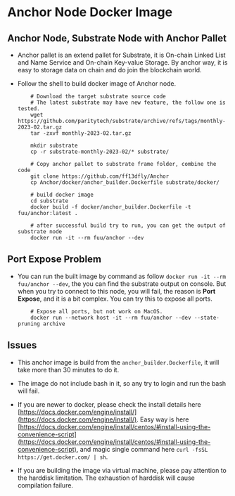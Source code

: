 # Anchor Node Docker Image

## Anchor Node, Substrate Node with Anchor Pallet

* Anchor pallet is an extend pallet for Substrate, it is On-chain Linked List and Name Service and On-chain Key-value Storage. By anchor way, it is easy to storage data on chain and do join the blockchain world.

* Follow the shell to build docker image of Anchor node.

    ```SHELL
        # Download the target substrate source code
        # The latest substrate may have new feature, the follow one is tested.
        wget https://github.com/paritytech/substrate/archive/refs/tags/monthly-2023-02.tar.gz
        tar -zxvf monthly-2023-02.tar.gz

        mkdir substrate
        cp -r substrate-monthly-2023-02/* substrate/
        
        # Copy anchor pallet to substrate frame folder, combine the code
        git clone https://github.com/ff13dfly/Anchor
        cp Anchor/docker/anchor_builder.Dockerfile substrate/docker/

        # build docker image
        cd substrate
        docker build -f docker/anchor_builder.Dockerfile -t fuu/anchor:latest .

        # after successful build try to run, you can get the output of substrate node
        docker run -it --rm fuu/anchor --dev
    ```

## Port Expose Problem

* You can run the built image by command as follow `docker run -it --rm fuu/anchor --dev`, the you can find the substrate output on console. But when you try to connect to this node, you will fail, the reason is **Port Expose**, and it is a bit complex. You can try this to expose all ports.

    ```SHELL
        # Expose all ports, but not work on MacOS.
        docker run --network host -it --rm fuu/anchor --dev --state-pruning archive
    ```

## Issues

* This anchor image is build from the `anchor_builder.Dockerfile`, it will take more than 30 minutes to do it.

* The image do not include bash in it, so any try to login and run the bash will fail.

* If you are newer to docker, please check the install details here [https://docs.docker.com/engine/install/](https://docs.docker.com/engine/install/). Easy way is here [https://docs.docker.com/engine/install/centos/#install-using-the-convenience-script](https://docs.docker.com/engine/install/centos/#install-using-the-convenience-script), and magic single command here `curl -fsSL https://get.docker.com/ | sh`.

* If you are building the image via virtual machine, please pay attention to the harddisk limitation. The exhaustion of harddisk will cause compilation failure.
